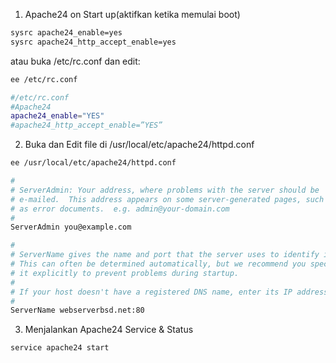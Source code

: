 1. Apache24 on Start up(aktifkan ketika memulai boot)
```sh
sysrc apache24_enable=yes
sysrc apache24_http_accept_enable=yes
```
atau buka /etc/rc.conf dan edit:
```sh
ee /etc/rc.conf
```
```sh
#/etc/rc.conf
#Apache24
apache24_enable="YES"
#apache24_http_accept_enable=”YES”
```
2. Buka dan Edit file di /usr/local/etc/apache24/httpd.conf
```sh
ee /usr/local/etc/apache24/httpd.conf
```
```sh
#
# ServerAdmin: Your address, where problems with the server should be
# e-mailed.  This address appears on some server-generated pages, such
# as error documents.  e.g. admin@your-domain.com
#
ServerAdmin you@example.com

#
# ServerName gives the name and port that the server uses to identify itself.
# This can often be determined automatically, but we recommend you specify
# it explicitly to prevent problems during startup.
#
# If your host doesn't have a registered DNS name, enter its IP address here.
#
ServerName webserverbsd.net:80
```
3. Menjalankan Apache24 Service & Status
```sh
service apache24 start
```
